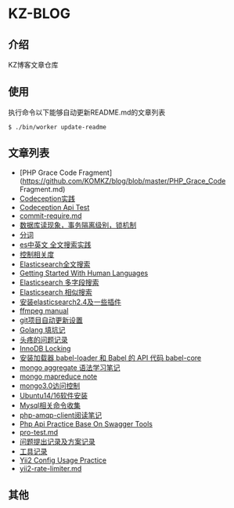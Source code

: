 # KZ-BLOG
## 介绍
KZ博客文章仓库
## 使用
执行命令以下能够自动更新README.md的文章列表
```
$ ./bin/worker update-readme
```

## 文章列表
* [PHP Grace Code Fragment](https://github.com/KOMKZ/blog/blob/master/PHP_Grace_Code Fragment.md)
* [Codeception实践](https://github.com/KOMKZ/blog/blob/master/codeception-practice.md)
* [Codeception Api Test](https://github.com/KOMKZ/blog/blob/master/codexception-code-test.md)
* [commit-require.md](https://github.com/KOMKZ/blog/blob/master/commit-require.md)
* [数据库读现象，事务隔离级别，锁机制](https://github.com/KOMKZ/blog/blob/master/db-read.md)
* [分词](https://github.com/KOMKZ/blog/blob/master/es-Identifying-words.md)
* [es中英文 全文搜索实践](https://github.com/KOMKZ/blog/blob/master/es-cn-search-practice.md)
* [控制相关度](https://github.com/KOMKZ/blog/blob/master/es-controlling-revelance.md)
* [Elasticsearch全文搜索](https://github.com/KOMKZ/blog/blob/master/es-full-text-search.md)
* [Getting Started With Human Languages](https://github.com/KOMKZ/blog/blob/master/es-getting-started-with-languages.md)
* [Elasticsearch 多字段搜索](https://github.com/KOMKZ/blog/blob/master/es-multifield-search.md)
* [Elasticsearch 相似搜索](https://github.com/KOMKZ/blog/blob/master/es-proximity-match.md)
* [安装elasticsearch2.4及一些插件](https://github.com/KOMKZ/blog/blob/master/es2.4-install.md)
* [ffmpeg manual](https://github.com/KOMKZ/blog/blob/master/ffmpeg.md)
* [git项目自动更新设置](https://github.com/KOMKZ/blog/blob/master/git-autopull-practice.md)
* [Golang 填坑记](https://github.com/KOMKZ/blog/blob/master/golang-tour.md)
* [头疼的问题记录](https://github.com/KOMKZ/blog/blob/master/headache.md)
* [InnoDB Locking](https://github.com/KOMKZ/blog/blob/master/innodb-locking.md)
* [安装加载器 babel-loader 和 Babel 的 API 代码 babel-core](https://github.com/KOMKZ/blog/blob/master/js-new.md)
* [mongo aggregate 语法学习笔记](https://github.com/KOMKZ/blog/blob/master/mongo-aggregate-grammer-note.md)
* [mongo mapreduce note](https://github.com/KOMKZ/blog/blob/master/mongo-mapreduce.md)
* [mongo3.0访问控制](https://github.com/KOMKZ/blog/blob/master/mongodb-access-control-note.md)
* [Ubuntu14/16软件安装](https://github.com/KOMKZ/blog/blob/master/my-preinstall-soft-for-ubuntu14~16.md)
* [Mysql相关命令收集](https://github.com/KOMKZ/blog/blob/master/mysql-commands.md)
* [php-amqp-client阅读笔记](https://github.com/KOMKZ/blog/blob/master/php-amqp-client-note.md)
* [Php Api Practice Base On Swagger Tools](https://github.com/KOMKZ/blog/blob/master/php-swagger-practice.md)
* [pro-test.md](https://github.com/KOMKZ/blog/blob/master/pro-test.md)
* [问题提出记录及方案记录](https://github.com/KOMKZ/blog/blob/master/solution-record.md)
* [工具记录](https://github.com/KOMKZ/blog/blob/master/tools.md)
* [Yii2 Config Usage Practice](https://github.com/KOMKZ/blog/blob/master/yii2-config-practice.md)
* [yii2-rate-limiter.md](https://github.com/KOMKZ/blog/blob/master/yii2-rate-limiter.md)
## 其他
